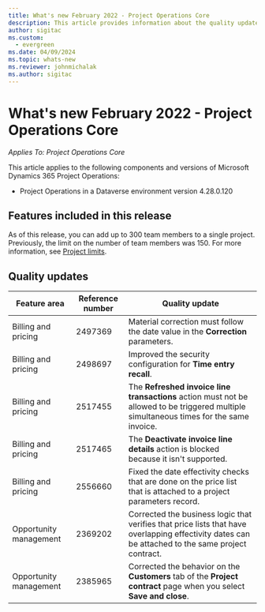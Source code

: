 ```yaml
---
title: What's new February 2022 - Project Operations Core
description: This article provides information about the quality updates that are available in the February 2022 release of Project Operations Core.
author: sigitac
ms.custom:
  - evergreen
ms.date: 04/09/2024
ms.topic: whats-new
ms.reviewer: johnmichalak
ms.author: sigitac
---
```


# What's new February 2022 - Project Operations Core

_Applies To: Project Operations Core_

This article applies to the following components and versions of Microsoft Dynamics 365 Project Operations:

- Project Operations in a Dataverse environment version 4.28.0.120

## Features included in this release

As of this release, you can add up to 300 team members to a single project. Previously, the limit on the number of team members was 150. For more information, see [Project limits](../../project-management/project-and-task-limitations.md).

## Quality updates

| Feature area | Reference number | Quality update |
| --- | --- | --- |
| Billing and pricing | 2497369 | Material correction must follow the date value in the **Correction** parameters. |
| Billing and pricing | 2498697 | Improved the security configuration for **Time entry recall**. |
| Billing and pricing | 2517455 | The **Refreshed invoice line transactions** action must not be allowed to be triggered multiple simultaneous times for the same invoice. |
| Billing and pricing | 2517465 | The **Deactivate invoice line details** action is blocked because it isn't supported. |
| Billing and pricing | 2556660 | Fixed the date effectivity checks that are done on the price list that is attached to a project parameters record. |
| Opportunity management | 2369202 | Corrected the business logic that verifies that price lists that have overlapping effectivity dates can be attached to the same project contract. |
| Opportunity management | 2385965 | Corrected the behavior on the **Customers** tab of the **Project contract** page when you select **Save and close**. |
